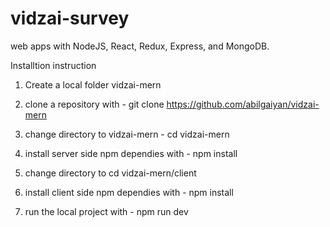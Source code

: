 # vidzai-survey
web apps with NodeJS, React, Redux, Express, and MongoDB. 


Installtion instruction

1) Create a local folder  vidzai-mern

2) clone a repository with -  git clone https://github.com/abilgaiyan/vidzai-mern

3) change directory to vidzai-mern - cd vidzai-mern

4) install server side npm dependies with - npm install

5) change directory to cd vidzai-mern/client 

6) install client side npm dependies with - npm install

7) run the local project with - npm run dev


